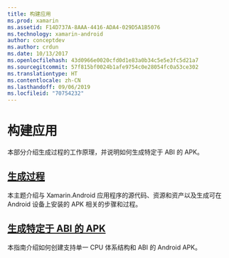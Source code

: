 ```yaml
---
title: 构建应用
ms.prod: xamarin
ms.assetid: F14D737A-8AAA-4416-ADA4-029D5A1B5076
ms.technology: xamarin-android
author: conceptdev
ms.author: crdun
ms.date: 10/13/2017
ms.openlocfilehash: 43d0966e0020cfd0d1e83a0b34c5e5e3fc5d21a7
ms.sourcegitcommit: 57f815bf0024b1afe9754c0e28054fc0a53ce302
ms.translationtype: HT
ms.contentlocale: zh-CN
ms.lasthandoff: 09/06/2019
ms.locfileid: "70754232"
---
```

# <a name="building-apps"></a>构建应用

本部分介绍生成过程的工作原理，并说明如何生成特定于 ABI 的 APK。

## <a name="build-processandroiddeploy-testbuilding-appsbuild-processmd"></a>[生成过程](~/android/deploy-test/building-apps/build-process.md)

本主题介绍与 Xamarin.Android 应用程序的源代码、资源和资产以及生成可在 Android 设备上安装的 APK 相关的步骤和过程。

## <a name="building-abi-specific-apksandroiddeploy-testbuilding-appsabi-specific-apksmd"></a>[生成特定于 ABI 的 APK](~/android/deploy-test/building-apps/abi-specific-apks.md)

本指南介绍如何创建支持单一 CPU 体系结构和 ABI 的 Android APK。
